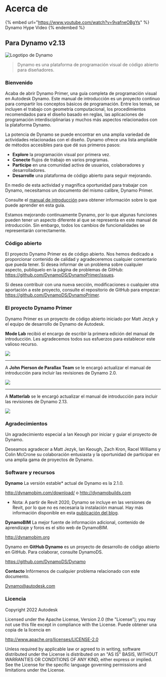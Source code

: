 # Acerca de

{% embed url="https://www.youtube.com/watch?v=9vafneOBgYs" %}
Dynamo Hype Video
{% endembed %}

## Para Dynamo v2.13

![Logotipo de Dynamo](images/dynamo\_logo\_dark-trim.jpg)

> Dynamo es una plataforma de programación visual de código abierto para diseñadores.

### Bienvenido

Acaba de abrir Dynamo Primer, una guía completa de programación visual en Autodesk Dynamo. Este manual de introducción es un proyecto continuo para compartir los conceptos básicos de programación. Entre los temas, se incluyen el trabajo con geometría computacional, los procedimientos recomendados para el diseño basado en reglas, las aplicaciones de programación interdisciplinarias y muchos más aspectos relacionados con la plataforma Dynamo.

La potencia de Dynamo se puede encontrar en una amplia variedad de actividades relacionadas con el diseño. Dynamo ofrece una lista ampliable de métodos accesibles para que dé sus primeros pasos:

* **Explore** la programación visual por primera vez.
* **Conecte** flujos de trabajo en varios programas.
* **Participe** en una comunidad activa de usuarios, colaboradores y desarrolladores.
* **Desarrolle** una plataforma de código abierto para seguir mejorando.

En medio de esta actividad y magnífica oportunidad para trabajar con Dynamo, necesitamos un documento del mismo calibre, Dynamo Primer.

Consulte el [manual de introducción](1\_introduction/2-primer-user-guide-dynamo-community-and-platform.md) para obtener información sobre lo que puede aprender en esta guía.

Estamos mejorando continuamente Dynamo, por lo que algunas funciones pueden tener un aspecto diferente al que se representa en este manual de introducción. Sin embargo, todos los cambios de funcionalidades se representarán correctamente.

### Código abierto

El proyecto Dynamo Primer es de código abierto. Nos hemos dedicado a proporcionar contenido de calidad y agradeceremos cualquier comentario que pueda tener. Si desea informar de un problema sobre cualquier aspecto, publíquelo en la página de problemas de GitHub: https://github.com/DynamoDS/DynamoPrimer/issues.

Si desea contribuir con una nueva sección, modificaciones o cualquier otra aportación a este proyecto, consulte el repositorio de GitHub para empezar: https://github.com/DynamoDS/DynamoPrimer.

### El proyecto Dynamo Primer

Dynamo Primer es un proyecto de código abierto iniciado por Matt Jezyk y el equipo de desarrollo de Dynamo de Autodesk.

**Mode Lab** recibió el encargo de escribir la primera edición del manual de introducción. Les agradecemos todos sus esfuerzos para establecer este valioso recurso.

![](images/MODELAB\_Logo.png)

***

A **John Pierson de Parallax Team** se le encargó actualizar el manual de introducción para incluir las revisiones de Dynamo 2.0.

![](images/PRLX\_Logo.jpg)

***

A **Matterlab** se le encargó actualizar el manual de introducción para incluir las revisiones de Dynamo 2.13.

![](images/matterlab\_final-07.jpg)

### Agradecimientos

Un agradecimiento especial a Ian Keough por iniciar y guiar el proyecto de Dynamo.

Deseamos agradecer a Matt Jezyk, Ian Keough, Zach Kron, Racel Williams y Colin McCrone su colaboración entusiasta y la oportunidad de participar en una amplia gama de proyectos de Dynamo.

### Software y recursos

**Dynamo** La versión estable* actual de Dynamo es la 2.1.0.

http://dynamobim.com/download/ o http://dynamobuilds.com

* Nota: A partir de Revit 2020, Dynamo se incluye en las versiones de Revit, por lo que no es necesaria la instalación manual. Hay más información disponible en esta [publicación del blog](https://dynamobim.org/dynamo-core-2-1-release/).

**DynamoBIM** La mejor fuente de información adicional, contenido de aprendizaje y foros es el sitio web de DynamoBIM.

http://dynamobim.org

Dynamo en **GitHub Dynamo** es un proyecto de desarrollo de código abierto en GitHub. Para colaborar, consulte DynamoDS.

https://github.com/DynamoDS/Dynamo

**Contacto** Infórmenos de cualquier problema relacionado con este documento.

Dynamo@autodesk.com

### Licencia

Copyright 2022 Autodesk

Licensed under the Apache License, Version 2.0 (the "License"); you may not use this file except in compliance with the License. Puede obtener una copia de la licencia en

http://www.apache.org/licenses/LICENSE-2.0

Unless required by applicable law or agreed to in writing, software distributed under the License is distributed on an "AS IS" BASIS, WITHOUT WARRANTIES OR CONDITIONS OF ANY KIND, either express or implied. See the License for the specific language governing permissions and limitations under the License.
